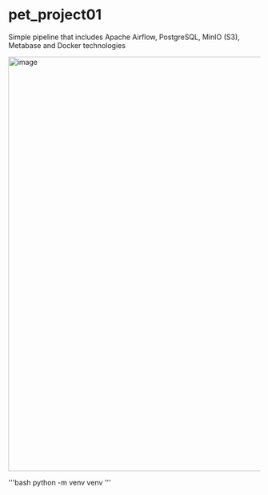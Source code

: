 # pet_project01
Simple pipeline that includes Apache Airflow, PostgreSQL, MinIO (S3), Metabase and Docker technologies 


<img width="828" alt="image" src="https://github.com/user-attachments/assets/97b8b835-ffe6-42e1-83c3-81518fff2e2b" />


'''bash 
python -m venv venv
'''
